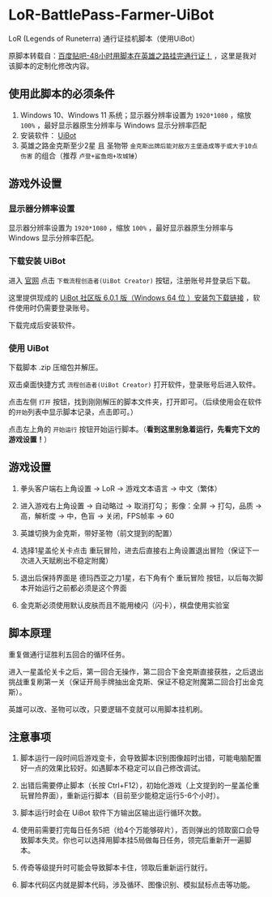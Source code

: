 # LoR-BattlePass-Farmer-UiBot

LoR (Legends of Runeterra) 通行证挂机脚本（使用UiBot）

原脚本转载自：[百度贴吧-48小时用脚本在英雄之路挂完通行证！](https://tieba.baidu.com/p/8488158275) ，这里是我对该脚本的定制化修改内容。


## 使用此脚本的必须条件

1. Windows 10、Windows 11 系统；显示器分辨率设置为 `1920*1080` ，缩放 `100%` ，最好显示器原生分辨率与 Windows 显示分辨率匹配
2. 安装软件： [UiBot](https://www.uibot.com.cn/) 
3. 英雄之路金克斯至少2星 且  圣物带 `金克斯出牌后能对敌方主堡造成等于或大于10点伤害` 的组合（推荐 `卢登+鲨鱼炮+攻城锤`）

## 游戏外设置

### 显示器分辨率设置

显示器分辨率设置为 `1920*1080` ，缩放 `100%` ，最好显示器原生分辨率与 Windows 显示分辨率匹配。

### 下载安装 UiBot

进入 [官网](https://www.uibot.com.cn/) 点击 `下载流程创造者(UiBot Creator)` 按钮，注册账号并登录后下载。

这里提供现成的 [UiBot 社区版 6.0.1 版（Windows 64 位 ）安装包下载链接](https://down.uibot.com.cn/OFFICIAL/UiBot/6.0.1/UiBot_Community_Official_X64_V6.0.1_2022.06.29.1740.exe) ，软件使用时仍需要登录账号。

下载完成后安装软件。

### 使用 UiBot

下载脚本 .zip 压缩包并解压。

双击桌面快捷方式 `流程创造者(UiBot Creator)` 打开软件，登录账号后进入软件。

点击左侧 `打开` 按钮，找到刚刚解压的脚本文件夹，打开即可。（后续使用会在软件的`开始`列表中显示脚本记录，点击即可。）

点击左上角的 `开始运行` 按钮开始运行脚本。（**看到这里别急着运行，先看完下文的游戏设置！**）

## 游戏设置

1. 拳头客户端右上角设置 -> LoR -> 游戏文本语言 -> 中文（繁体）

2. 进入游戏右上角设置 -> 自动略过 -> 取消打勾； 影像：全屏 -> 打勾，品质 -> 高，解析度 -> 中，色盲 -> 关闭，FPS帧率 -> 60

3. 英雄切换为金克斯，带好圣物（前文提到的配置）

4. 选择1星盖伦关卡点击 重玩冒险，进去后直接右上角设置退出冒险（保证下一次进入天赋刷出不稳定附魔）

5. 退出后保持界面是  德玛西亚之力1星，右下角有个 重玩冒险 按钮，以后每次脚本开始运行之前都必须是这个界面

6. 金克斯必须使用默认皮肤而且不能用棱闪（闪卡），棋盘使用实验室

## 脚本原理

重复做通行证胜利五回合的循环任务。

进入一星盖伦关卡之后，第一回合无操作，第二回合下金克斯直接获胜，之后退出挑战重复刷第一关（保证开局手牌抽出金克斯、保证不稳定附魔第二回合打出金克斯）。

英雄可以改、圣物可以改，只要逻辑不变就可以用脚本挂机刷。

## 注意事项

1. 脚本运行一段时间后游戏变卡，会导致脚本识别图像超时出错，可能电脑配置好一点的效果比较好。如遇脚本不稳定可以自己修改调试。

2. 出错后需要停止脚本（长按 Ctrl+F12），初始化游戏（上文提到的一星盖伦重玩冒险界面），重新运行脚本（目前至少能稳定运行5-6个小时）。

3. 脚本运行时会在 UiBot 软件下方输出区输出运行循环次数。

4. 使用前需要打完每日任务5把（给4个万能够碎片），否则弹出的领取窗口会导致脚本失灵。你也可以选择用脚本挂5局做每日任务，领完后重新开一遍脚本。

5. 传奇等级提升时可能会导致脚本卡住，领取后重新运行就行。

6. 脚本代码区内就是脚本代码，涉及循环、图像识别、模拟鼠标点击等功能。

     
